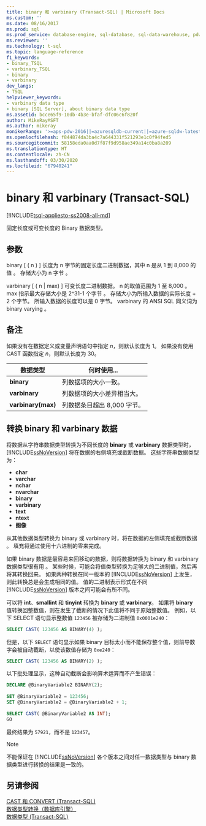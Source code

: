 ```yaml
---
title: binary 和 varbinary (Transact-SQL) | Microsoft Docs
ms.custom: ''
ms.date: 08/16/2017
ms.prod: sql
ms.prod_service: database-engine, sql-database, sql-data-warehouse, pdw
ms.reviewer: ''
ms.technology: t-sql
ms.topic: language-reference
f1_keywords:
- binary_TSQL
- varbinary_TSQL
- binary
- varbinary
dev_langs:
- TSQL
helpviewer_keywords:
- varbinary data type
- binary [SQL Server], about binary data type
ms.assetid: bcce65f9-10db-4b3e-bfaf-dfc06c6f820f
author: MikeRayMSFT
ms.author: mikeray
monikerRange: '>=aps-pdw-2016||=azuresqldb-current||=azure-sqldw-latest||>=sql-server-2016||=sqlallproducts-allversions||>=sql-server-linux-2017||=azuresqldb-mi-current'
ms.openlocfilehash: f844874da3ba4c7a644331f521293e1c0f94fed5
ms.sourcegitcommit: 58158eda0aa0d7f87f9d958ae349a14c0ba8a209
ms.translationtype: HT
ms.contentlocale: zh-CN
ms.lasthandoff: 03/30/2020
ms.locfileid: "67940241"
---
```

# <a name="binary-and-varbinary-transact-sql"></a>binary 和 varbinary (Transact-SQL)
[!INCLUDE[tsql-appliesto-ss2008-all-md](../../includes/tsql-appliesto-ss2008-all-md.md)]

固定长度或可变长度的 Binary 数据类型。
  
## <a name="arguments"></a>参数  
binary [ ( n ) ] 长度为 n 字节的固定长度二进制数据，其中 n 是从 1 到 8,000 的值     。 存储大小为 n 字节  。
  
varbinary [ ( n | max) ] 可变长度二进制数据。 n 的取值范围为 1 至 8,000  。 max 指示最大存储大小是 2^31-1 个字节  。 存储大小为所输入数据的实际长度 + 2 个字节。 所输入数据的长度可以是 0 字节。 varbinary 的 ANSI SQL 同义词为 binary varying   。
  
## <a name="remarks"></a>备注  
如果没有在数据定义或变量声明语句中指定 _n_，则默认长度为 1。 如果没有使用 CAST 函数指定 _n_，则默认长度为 30。

| 数据类型 | 何时使用... |
| --- | --- |
| **binary** | 列数据项的大小一致。|
| **varbinary** | 列数据项的大小差异相当大。|
| **varbinary(max)** | 列数据条目超出 8,000 字节。|


## <a name="converting-binary-and-varbinary-data"></a>转换 binary 和 varbinary 数据
将数据从字符串数据类型转换为不同长度的 **binary** 或 **varbinary** 数据类型时，[!INCLUDE[ssNoVersion](../../includes/ssnoversion-md.md)] 将在数据的右侧填充或截断数据。 这些字符串数据类型为：

* **char** 
* **varchar**
* **nchar**
* **nvarchar**
* **binary**
* **varbinary**
* **text**
* **ntext**
* **图像**

从其他数据类型转换为 binary 或 varbinary 时，将在数据的左侧填充或截断数据   。 填充将通过使用十六进制的零来完成。
  
如果 binary 数据是最容易来回移动的数据，则将数据转换为 binary 和 varbinary 数据类型很有用    。 某些时候，可能会将值类型转换为足够大的二进制值，然后再将其转换回来。 如果两种转换在同一版本的 [!INCLUDE[ssNoVersion](../../includes/ssnoversion-md.md)] 上发生，则此转换总是会生成相同的值。 值的二进制表示形式在不同 [!INCLUDE[ssNoVersion](../../includes/ssnoversion-md.md)] 版本之间可能会有所不同。
  
可以将 **int**、**smallint** 和 **tinyint** 转换为 **binary** 或 **varbinary**。 如果将 **binary** 值转换回整数值，则在发生了截断的情况下此值将不同于原始整数值。 例如，以下 SELECT 语句显示整数值 `123456` 被存储为二进制值 `0x0001e240`：
  
```sql
SELECT CAST( 123456 AS BINARY(4) );  
```  
  
但是，以下 `SELECT` 语句显示如果 binary 目标太小而不能保存整个值，则前导数字会被自动截断，以使该数值存储为 `0xe240`：
  
```sql
SELECT CAST( 123456 AS BINARY(2) );  
```  
  
以下批处理显示，这种自动截断会影响算术运算而不产生错误：
  
```sql
DECLARE @BinaryVariable2 BINARY(2);  
  
SET @BinaryVariable2 = 123456;  
SET @BinaryVariable2 = @BinaryVariable2 + 1;  
  
SELECT CAST( @BinaryVariable2 AS INT);  
GO  
```  
  
最终结果为 `57921`，而不是 `123457`。
  
> [!NOTE]  
>  不能保证在 [!INCLUDE[ssNoVersion](../../includes/ssnoversion-md.md)] 各个版本之间对任一数据类型与 binary 数据类型进行转换的结果是一致的。  
  
## <a name="see-also"></a>另请参阅
[CAST 和 CONVERT (Transact-SQL)](../../t-sql/functions/cast-and-convert-transact-sql.md)  
[数据类型转换（数据库引擎）](../../t-sql/data-types/data-type-conversion-database-engine.md)  
[数据类型 (Transact-SQL)](../../t-sql/data-types/data-types-transact-sql.md)
  
  
